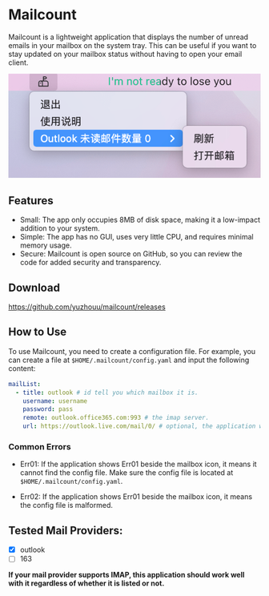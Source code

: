 # Mailcount

Mailcount is a lightweight application that displays the number of unread emails in your mailbox on the system tray. This can be useful if you want to stay updated on your mailbox status without having to open your email client.

![a screen shot for application](./assets/screen-shot-1.png)

## Features

- Small: The app only occupies 8MB of disk space, making it a low-impact addition to your system.
- Simple: The app has no GUI, uses very little CPU, and requires minimal memory usage.
- Secure: Mailcount is open source on GitHub, so you can review the code for added security and transparency.

## Download

https://github.com/yuzhouu/mailcount/releases

## How to Use

To use Mailcount, you need to create a configuration file. For example, you can create a file at `$HOME/.mailcount/config.yaml` and input the following content:

```yaml
mailList:
  - title: outlook # id tell you which mailbox it is.
    username: username
    password: pass
    remote: outlook.office365.com:993 # the imap server.
    url: https://outlook.live.com/mail/0/ # optional, the application will open this url if you click on menu.
```

### Common Errors

- Err01: If the application shows Err01 beside the mailbox icon, it means it cannot find the config file. Make sure the config file is located at `$HOME/.mailcount/config.yaml`.

- Err02: If the application shows Err01 beside the mailbox icon, it means the config file is malformed.

## Tested Mail Providers:

- [x] outlook
- [ ] 163

**If your mail provider supports IMAP, this application should work well with it regardless of whether it is listed or not.**
